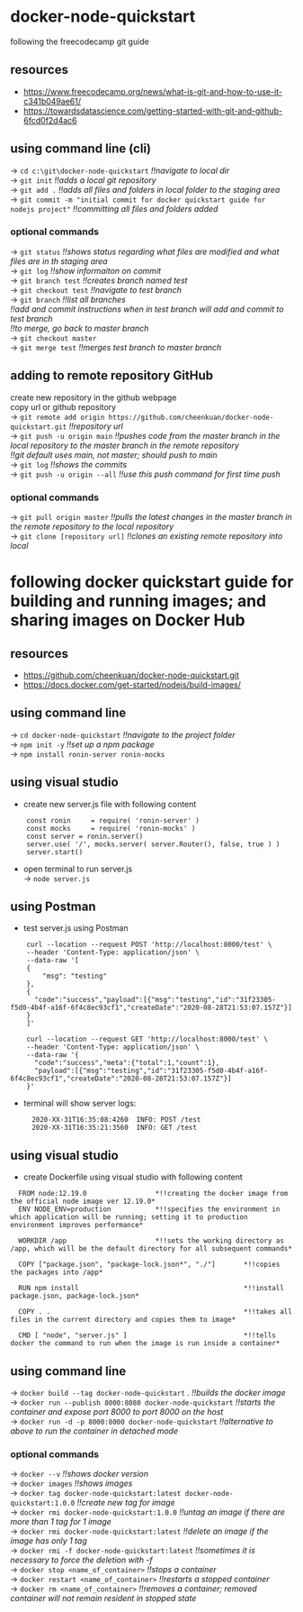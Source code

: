 # docker-node-quickstart
following the freecodecamp git guide

## resources
* https://www.freecodecamp.org/news/what-is-git-and-how-to-use-it-c341b049ae61/  
* https://towardsdatascience.com/getting-started-with-git-and-github-6fcd0f2d4ac6

## using command line (cli)
-> `cd c:\git\docker-node-quickstart` *!!navigate to local dir*  
-> `git init`   *!!adds a local git repository*  
-> `git add .`  *!!adds all files and folders in local folder to the staging area*  
-> `git commit -m "initial commit for docker quickstart guide for nodejs project"`  *!!committing all files and folders added*  

### optional commands
-> `git status`   *!!shows status regarding what files are modified and what files are in th staging area*  
-> `git log`      *!!show informaiton on commit*  
-> `git branch test`    *!!creates branch named test*  
-> `git checkout test`  *!!navigate to test branch*  
-> `git branch`         *!!list all branches*  
*!!add and commit instructions when in test branch will add and commit to test branch*  
*!!to merge, go back to master branch*  
-> `git checkout master`  
-> `git merge test`     *!!merges test branch to master branch*  

## adding to remote repository GitHub
create new repository in the github webpage  
copy url or github repository  
-> `git remote add origin https://github.com/cheenkuan/docker-node-quickstart.git`    *!!repository url*  
-> `git push -u origin main`   *!!pushes code from the master branch in the local repository to the master branch in the remote repository*  
*!!git default uses main, not master; should push to main*  
-> `git log`    *!!shows the commits*  
-> `git push -u origin --all`    *!!use this push command for first time push*  

### optional commands
-> `git pull origin master`       *!!pulls the latest changes in the master branch in the remote repository to the local repository*  
-> `git clone [repository url]`   *!!clones an existing remote repository into local*  

# following docker quickstart guide for building and running images; and sharing images on Docker Hub

## resources
* https://github.com/cheenkuan/docker-node-quickstart.git  
* https://docs.docker.com/get-started/nodejs/build-images/  

## using command line
-> `cd docker-node-quickstart`    *!!navigate to the project folder*  
-> `npm init -y`                  *!!set up a npm package*  
-> `npm install ronin-server ronin-mocks`  

## using visual studio
- create new server.js file with following content  
```
    const ronin     = require( 'ronin-server' )  
    const mocks     = require( 'ronin-mocks' )  
    const server = ronin.server()  
    server.use( '/', mocks.server( server.Router(), false, true ) )  
    server.start()  
```  
- open terminal to run server.js  
    -> `node server.js`  
  
## using Postman
- test server.js using Postman
```
    curl --location --request POST 'http://localhost:8000/test' \  
    --header 'Content-Type: application/json' \  
    --data-raw '[  
    {  
	    "msg": "testing"  
    },  
    {  
      "code":"success","payload":[{"msg":"testing","id":"31f23305-f5d0-4b4f-a16f-6f4c8ec93cf1","createDate":"2020-08-28T21:53:07.157Z"}]  
    }  
    ]'  
```
```
    curl --location --request GET 'http://localhost:8000/test' \  
    --header 'Content-Type: application/json' \  
    --data-raw '{  
      "code":"success","meta":{"total":1,"count":1},  
      "payload":[{"msg":"testing","id":"31f23305-f5d0-4b4f-a16f-6f4c8ec93cf1","createDate":"2020-08-28T21:53:07.157Z"}]  
    }'  
```      
- terminal will show server logs:  
    ```
      2020-XX-31T16:35:08:4260  INFO: POST /test  
      2020-XX-31T16:35:21:3560  INFO: GET /test  
    ```

## using visual studio
- create Dockerfile using visual studio with following content  
```
  FROM node:12.19.0                 *!!creating the docker image from the official node image ver 12.19.0*  
  ENV NODE_ENV=production           *!!specifies the environment in which application will be running; setting it to production environment improves performance*  

  WORKDIR /app                      *!!sets the working directory as /app, which will be the default directory for all subsequent commands*  
  
  COPY ["package.json", "package-lock.json*", "./"]       *!!copies the packages into /app*  

  RUN npm install                                         *!!install package.json, package-lock.json*  

  COPY . .                                                *!!takes all files in the current directory and copies them to image*  

  CMD [ "node", "server.js" ]                             *!!tells docker the command to run when the image is run inside a container*  
```

## using command line
-> `docker build --tag docker-node-quickstart` .                *!!builds the docker image*  
-> `docker run --publish 8000:8080 docker-node-quickstart`      *!!starts the container and expose port 8000 to port 8000 on the host*  
-> `docker run -d -p 8000:8000 docker-node-quickstart`          *!!alternative to above to run the container in detached mode*  
  
### optional commands
-> `docker --v`         *!!shows docker version*  
-> `docker images`      *!!shows images*  
-> `docker tag docker-node-quickstart:latest docker-node-quickstart:1.0.0`      *!!create new tag for image*  
-> `docker rmi docker-node-quickstart:1.0.0`                                    *!!untag an image if there are more than 1 tag for 1 image*  
-> `docker rmi docker-node-quickstart:latest`                                   *!!delete an image if the image has only 1 tag*  
-> `docker rmi -f docker-node-quickstart:latest`                                *!!sometimes it is necessary to force the deletion with -f*  
-> `docker stop <name_of_container>`                                            *!!stops a container*  
-> `docker restart <name_of_container>`                                         *!!restarts a stopped container*  
-> `docker rm <name_of_container>`                                              *!!removes a container; removed container will not remain resident in stopped state*  



